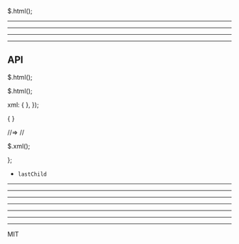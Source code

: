 






$.html();

----


------------


--------




----------------------------


API
---








$.html();



$.html();






  xml: {
  },
});


{
}


















//=>  <html>
//    </html>






$.xml();





};




*   `lastChild`

-----------



-------------------------


-------



--------



-------



--------------





-------

MIT


